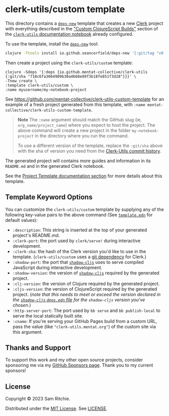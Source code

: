 # clerk-utils/custom template

This directory contains a [`deps-new`][deps-new-url] template that creates a new
[Clerk][clerk-url] project with everything described in the ["Custom
ClojureScript
Builds"](https://clerk-utils.mentat.org/#custom-clojurescript-builds) section of
the [`clerk-utils` documentation notebook][clerk-utils-url] already configured.

To use the template, install the [`deps-new`][deps-new-url] tool:

```sh
clojure -Ttools install io.github.seancorfield/deps-new '{:git/tag "v0.4.13"}' :as new
```

Then create a project using the `clerk-utils/custom` template:

```
clojure -Sdeps '{:deps {io.github.mentat-collective/clerk-utils {:git/sha "718c6fa3064909b30a4668e89f3b18fe851f3d28"}}}' \
-Tnew create \
:template clerk-utils/custom \
:name myusername/my-notebook-project
```

See https://github.com/mentat-collective/clerk-utils-custom-template for an
example of a fresh project generated from this template, with `:name
mentat-collective/clerk-utils-custom-template`.

> **Note**
> The `:name` argument should match the GitHub slug (ie,
> `org_name/project_name`) where you expect to host the project. The above
> command will create a new project in the folder `my-notebook-project` in the
> directory where you run the command.
>
> To use a different version of the template, replace the `:git/sha` above with
> the sha of version you need from the [Clerk-Utils commit
> history](https://github.com/mentat-collective/Clerk-Utils/commits/main).

The generated project will contains more guides and information in its
`README.md` and in the generated Clerk notebook.

See the [Project Template documentation
section](https://clerk-utils.mentat.org/#project-template) for more details
about this template.

## Template Keyword Options

You can customize the `clerk-utils/custom` template by supplying any of the
following key-value pairs to the above command (See
[`template.edn`][template-edn-url] for default values):

- `:description`: This string is inserted at the top of your generated project's
  README.md.
- `:clerk-port`: the port used by `clerk/serve!` during interactive
  development.
- `:clerk-sha`: the hash of the Clerk version you'd like to use in the template.
  (`clerk-utils/custom` uses a [git
  dependency](https://clojure.org/news/2018/01/05/git-deps) for Clerk.)
- `:shadow-port`: the port that [`shadow-cljs`][shadow-url] uses to serve
  compiled JavaScript during interactive development.
- `:shadow-version`: the version of [`shadow-cljs`][shadow-url] required by the
  generated project.
- `:clj-version`: the version of Clojure required by the generated project.
- `:cljs-version`: the version of ClojureScript required by the generated
  project. (_note that this needs to meet or exceed the version declared in the
  [`shadow-cljs` `deps.edn`
  file](https://github.com/thheller/shadow-cljs/blob/master/deps.edn) for the
  `shadow-cljs` version you've chosen._)
- `:http-server-port`: The port used by `bb serve` and `bb publish-local` to
  serve the local statically built site.
- `:cname`: If you're serving your GitHub Pages build from a custom URL, pass
  the value (like `"clerk-utils.mentat.org"`) of the custom site via this
  argument.

## Thanks and Support

To support this work and my other open source projects, consider sponsoring me
via my [GitHub Sponsors page](https://github.com/sponsors/sritchie). Thank you
to my current sponsors!

## License

Copyright © 2023 Sam Ritchie.

Distributed under the [MIT License](LICENSE). See [LICENSE](LICENSE).

[clerk-url]: https://clerk.vision
[clerk-utils-url]: https://clerk-utils.mentat.org
[deps-new-url]: https://github.com/seancorfield/deps-new
[shadow-url]: https://shadow-cljs.github.io/docs/UsersGuide.html
[template-edn-url]: https://github.com/mentat-collective/clerk-utils/blob/main/resources/clerk_utils/custom/template.edn
